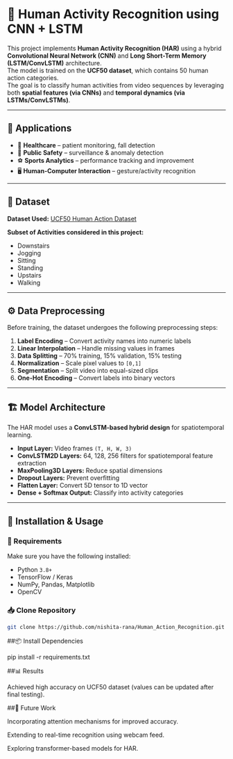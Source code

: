 # 🏃 Human Activity Recognition using CNN + LSTM

This project implements **Human Activity Recognition (HAR)** using a hybrid **Convolutional Neural Network (CNN)** and **Long Short-Term Memory (LSTM/ConvLSTM)** architecture.  
The model is trained on the **UCF50 dataset**, which contains 50 human action categories.  
The goal is to classify human activities from video sequences by leveraging both **spatial features (via CNNs)** and **temporal dynamics (via LSTMs/ConvLSTMs)**.

---

## 📌 Applications
- 🏥 **Healthcare** – patient monitoring, fall detection  
- 👮 **Public Safety** – surveillance & anomaly detection  
- ⚽ **Sports Analytics** – performance tracking and improvement  
- 🖥 **Human-Computer Interaction** – gesture/activity recognition  

---

## 📂 Dataset
**Dataset Used:** [UCF50 Human Action Dataset](https://www.crcv.ucf.edu/data/UCF50.php)  

**Subset of Activities considered in this project:**
- Downstairs  
- Jogging  
- Sitting  
- Standing  
- Upstairs  
- Walking  

---

## ⚙ Data Preprocessing
Before training, the dataset undergoes the following preprocessing steps:
1. **Label Encoding** – Convert activity names into numeric labels  
2. **Linear Interpolation** – Handle missing values in frames  
3. **Data Splitting** – 70% training, 15% validation, 15% testing  
4. **Normalization** – Scale pixel values to `[0,1]`  
5. **Segmentation** – Split video into equal-sized clips  
6. **One-Hot Encoding** – Convert labels into binary vectors  

---

## 🏗 Model Architecture
The HAR model uses a **ConvLSTM-based hybrid design** for spatiotemporal learning.

- **Input Layer:** Video frames `(T, H, W, 3)`  
- **ConvLSTM2D Layers:** 64, 128, 256 filters for spatiotemporal feature extraction  
- **MaxPooling3D Layers:** Reduce spatial dimensions  
- **Dropout Layers:** Prevent overfitting  
- **Flatten Layer:** Convert 5D tensor to 1D vector  
- **Dense + Softmax Output:** Classify into activity categories  

---

## 🚀 Installation & Usage

### 🔧 Requirements
Make sure you have the following installed:
- Python `3.8+`  
- TensorFlow / Keras  
- NumPy, Pandas, Matplotlib  
- OpenCV  

### 📥 Clone Repository
```bash
git clone https://github.com/nishita-rana/Human_Action_Recognition.git
```

##📦 Install Dependencies

pip install -r requirements.txt

##📊 Results

Achieved high accuracy on UCF50 dataset (values can be updated after final testing).

##🔮 Future Work

Incorporating attention mechanisms for improved accuracy.

Extending to real-time recognition using webcam feed.

Exploring transformer-based models for HAR.
